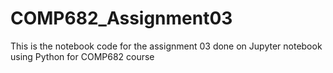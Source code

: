 # COMP682_Assignment03
This is the notebook code for the assignment 03 done on Jupyter notebook using Python for COMP682 course

